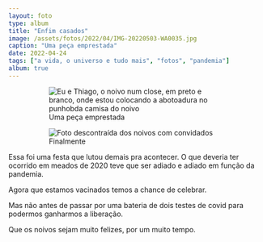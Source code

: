 ```yaml
---
layout: foto
type: album
title: "Enfim casados"
image: /assets/fotos/2022/04/IMG-20220503-WA0035.jpg
caption: "Uma peça emprestada"
date: 2022-04-24
tags: ["a vida, o universo e tudo mais", "fotos", "pandemia"]
album: true
---
```

<figure class="foto-post">
<figure class="mais-fotos">
        <img src="{{ site.baseurl }}/assets/fotos/2022/04/IMG-20220503-WA0035.jpg" alt="Eu e Thiago, o noivo num close, em preto e branco, onde estou colocando a abotoadura no punhobda camisa do noivo" title="Emprestando a abotoadura, e a camisa com punho duplo, pra casar nos trinques">
        <figcaption>Uma peça emprestada</figcaption>
</figure>
<figure class="mais-fotos">
        <img src="{{ site.baseurl }}/assets/fotos/2022/04/IMG-20220430-WA0003.jpg" alt="Foto descontraída dos noivos com convidados" title="Só tem sobrado fazer o L">
<figcaption>Finalmente</figcaption></figure>
        </figure>
Essa foi uma festa que lutou demais pra acontecer. O que deveria ter ocorrido em meados de 2020 teve que ser adiado e adiado em função da pandemia.  

Agora que estamos vacinados temos a chance de celebrar.  

Mas não antes de passar por uma bateria de dois testes de covid para podermos ganharmos a liberação.  

Que os noivos sejam muito felizes, por um muito tempo.